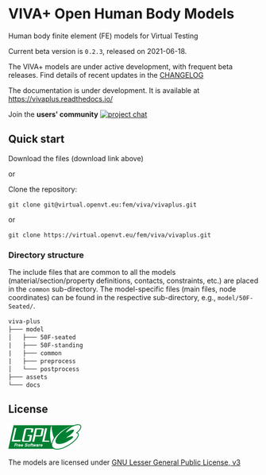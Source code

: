 # VIVA+ Open Human Body Models

Human body finite element (FE) models for Virtual Testing

Current beta version is `0.2.3`, released on 2021-06-18. 

The VIVA+ models are under active development, with frequent beta releases. Find details of recent updates in the [CHANGELOG](CHANGELOG.md)

The documentation is under development. It is available at <https://vivaplus.readthedocs.io/>

Join the **users' community** [![project chat](https://img.shields.io/badge/zulip-join_chat-brightgreen.svg)](https://vivaplus.zulipchat.com)

## Quick start

Download the files (download link above)

or

Clone the repository:

```
git clone git@virtual.openvt.eu:fem/viva/vivaplus.git
```

or 

```
git clone https://virtual.openvt.eu/fem/viva/vivaplus.git
```

### Directory structure

The include files that are common to all the models (material/section/property definitions, contacts, constraints, etc.) are placed in the `common` sub-directory. The model-specific files (main files, node coordinates) can be found in the respective sub-directory, e.g., `model/50F-Seated/`.

```
viva-plus
├─── model
│   ├─── 50F-seated
|   ├─── 50F-standing
|   ├─── common
|   ├─── preprocess
│   └─── postprocess
├─── assets
└─── docs
```

## License

![LGPLv3)](docs/images/lgplv3.png)

The models are licensed under [GNU Lesser General Public License, v3](https://www.gnu.org/licenses/lgpl-3.0-standalone.html)

